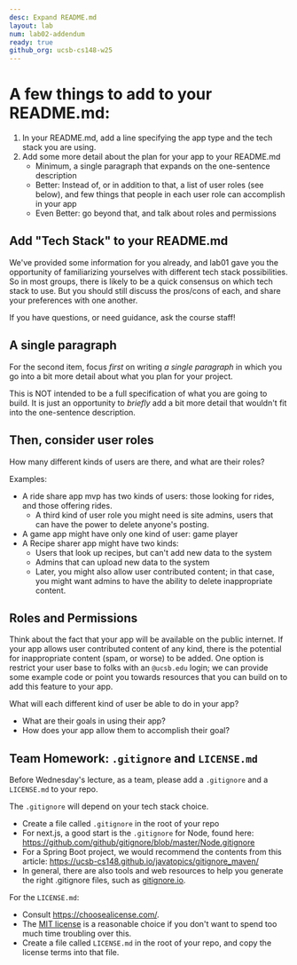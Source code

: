 ```yaml
---
desc: Expand README.md 
layout: lab
num: lab02-addendum
ready: true
github_org: ucsb-cs148-w25
---
```



# A few things to add to your README.md:

1. In your README.md, add a line specifying the app type and the tech stack you are using.
2. Add some more detail about the plan for your app to your README.md
   * Minimum, a single paragraph that expands on the one-sentence description
   * Better: Instead of, or in addition to that, a list of user roles (see below), and few things that
     people in each user role can accomplish in your app
   * Even Better: go beyond that, and talk about roles and permissions
     
   
## Add "Tech Stack" to your README.md

We've provided some information for you already, and lab01 gave you the opportunity of familiarizing yourselves with different tech stack possibilities.  So in most groups, there is likely to be a quick consensus on which tech stack to use.  But you should still discuss the pros/cons of each, and share your preferences with one another.

If you have questions, or need guidance, ask the course staff!

## A single paragraph

For the second item, focus *first* on writing *a single paragraph* in which you go into a bit more detail about what you plan for your project.

This is NOT intended to be a full specification of what you are going to build.  It is just an opportunity to *briefly* 
add a bit more detail that wouldn't fit into the one-sentence description.

## Then, consider user roles

How many different kinds of users are there, and what are their roles?

Examples: 
* A ride share app mvp has two kinds of users: those looking for rides, and those offering rides.  
  * A third kind of user role you might need is site admins, users that can have the power to delete anyone's posting.
* A game app might have only one kind of user: game player
* A Recipe sharer app might have two kinds:
  * Users that look up recipes, but can't add new data to the system
  * Admins that can upload new data to the system
  * Later, you might also allow user contributed content; in that case, you might want admins to have the ability to delete inappropriate content.

## Roles and Permissions

Think about the fact that your app will be available on the public internet.  If your app allows user contributed content of any kind, there is the potential for inappropriate content (spam, or worse) to be added.   One option is restrict your user base to folks with an `@ucsb.edu` login; we can provide some example code or point you towards resources that you can build on to add this feature to your app.

What will each different kind of user be able to do in your app?
* What are their goals in using their app?
* How does your app allow them to accomplish their goal?

## Team Homework: `.gitignore` and `LICENSE.md`

Before Wednesday's lecture, as a team, please add a `.gitignore` and a `LICENSE.md` to your repo.

The `.gitignore` will depend on your tech stack choice.
* Create a file called `.gitignore` in the root of your repo
* For next.js, a good start is the `.gitignore` for Node, found here: <https://github.com/github/gitignore/blob/master/Node.gitignore>
* For a Spring Boot project, we would recommend the contents from this article: <https://ucsb-cs148.github.io/javatopics/gitignore_maven/>
* In general, there are also tools and web resources to help you generate the right .gitignore files, such as [gitignore.io](https://docs.gitignore.io/).


For the `LICENSE.md`:
* Consult <https://choosealicense.com/>.
* The [MIT license](https://choosealicense.com/licenses/mit/) is a reasonable choice if you don't want to spend too much time troubling over this.
* Create a file called `LICENSE.md` in the root of your repo, and copy the license terms into that file.
